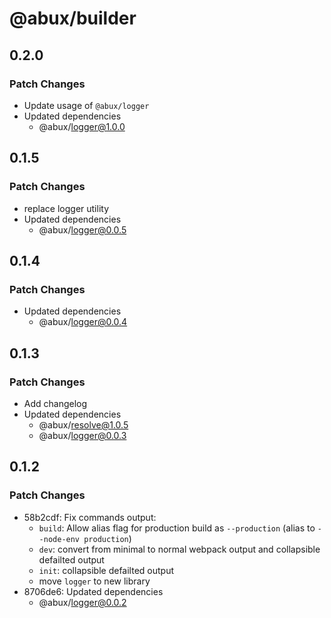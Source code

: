 # @abux/builder

## 0.2.0

### Patch Changes
- Update usage of `@abux/logger`
- Updated dependencies
  - @abux/logger@1.0.0

## 0.1.5

### Patch Changes

- replace logger utility
- Updated dependencies
  - @abux/logger@0.0.5

## 0.1.4

### Patch Changes

- Updated dependencies
  - @abux/logger@0.0.4

## 0.1.3

### Patch Changes

- Add changelog
- Updated dependencies
  - @abux/resolve@1.0.5
  - @abux/logger@0.0.3

## 0.1.2

### Patch Changes

- 58b2cdf: Fix commands output:
  - `build`: Allow alias flag for production build as `--production` (alias to `--node-env production`)
  - `dev`: convert from minimal to normal webpack output and collapsible defailted output
  - `init`: collapsible defailted output
  - move `logger` to new library
- 8706de6: Updated dependencies
  - @abux/logger@0.0.2
